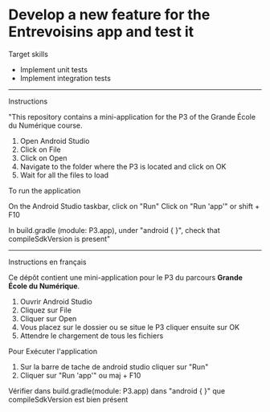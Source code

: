 # Develop a new feature for the Entrevoisins app and test it

Target skills

- Implement unit tests
- Implement integration tests


----------------------------------------------------------------------------


Instructions

"This repository contains a mini-application for the P3 of the Grande École du Numérique course.

1. Open Android Studio
2. Click on File
3. Click on Open
4. Navigate to the folder where the P3 is located and click on OK
5. Wait for all the files to load


To run the application

On the Android Studio taskbar, click on "Run"
Click on "Run 'app'" or shift + F10

In build.gradle (module: P3.app), under "android { }", check that compileSdkVersion is present"


----------------------------------------------------------------------------


Instructions en français

Ce dépôt contient une mini-application pour le P3 du parcours **Grande École du Numérique**.

1. Ouvrir Android Studio
2. Cliquez sur File
3. Cliquer sur Open
4. Vous placez sur le dossier ou se situe le P3 cliquer ensuite sur OK
5. Attendre le chargement de tous les fichiers



Pour Exécuter l'application
1. Sur la barre de tache de android studio  cliquer sur "Run"
2. Cliquer sur "Run 'app'" ou maj + F10

Vérifier dans build.gradle(module: P3.app) dans "android { }"
que compileSdkVersion est bien présent


